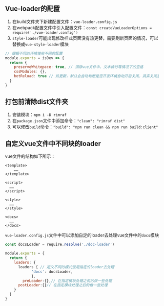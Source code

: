 ## Vue-loader的配置

1. 在build文件夹下新建配置文件：`vue-loader.config.js`
2. 在webpack配置文件中引入配置文件：`const createVueLoaderOptions = require('./vue-loader.config')`
3. `style-loader`可能出现修改样式页面没有热更替，需要刷新页面的情况，可以替换成`vue-style-loader`模块

```javascript
// 根据不同的环境使用不同的配置
module.exports = isDev => {
  return {
    preserveWhitepace: true, // 清除vue文件中，文本换行等情况下的空格
    cssModules: {},
    hotReload: true // 热更新，默认会自动判断是否开发环境自动开启关闭，其实关闭后也会刷新页面更新
  }
}
```



## 打包前清除dist文件夹

1. 安装模块：`npm i -D rimraf   `
2. 在`package.json`文件中添加命令：`"clean": "rimraf dist"`
3. 可以修改`build`命令：`"build": "npm run clean && npm run build:client"`



## 自定义vue文件中不同块的loader

vue文件的结构如下所示：

```vue
<template>
	……
</template>

<script>
  ……
</script>

<style>
  ……
</style>

<docs>
  ……
</docs>
```

`vue-loader.config.js`文件中可以添加自定的loader去处理vue文件中的`docs`模块

```javascript
const docsLoader = require.resolve('./doc-loader')

module.exports = {
  return {
    loaders: {
      loaders { // 定义不同的模式使用指定的loader去处理
  			'docs': docsLoader,
			},
  		preLoader:{},// 在指定模块处理之前的做一些处理
      postLoader:{}// 在指定模块处理之后的做一些处理
    }
  }
}
```



